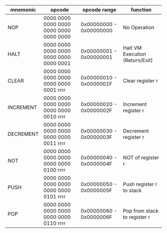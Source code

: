 mnemonic | opcode | opcode range | function
--- | --- | --- | ---
NOP  | 0000 0000 0000 0000 0000 0000 0000 0000 | 0x00000000 - 0x00000000 | No Operation |
HALT  | 0000 0000 0000 0000 0000 0000 0000 0001 | 0x00000001 - 0x00000001 | Halt VM Execution (Return/Exit) |
CLEAR | 0000 0000 0000 0000 0000 0000 0001 rrrr | 0x00000010 - 0x0000001F | Clear register r |
INCREMENT | 0000 0000 0000 0000 0000 0000 0010 rrrr | 0x00000020 - 0x0000002F | Increment register r |
DECREMENT | 0000 0000 0000 0000 0000 0000 0011 rrrr | 0x00000030 - 0x0000003F | Decrement register r |
NOT | 0000 0000 0000 0000 0000 0000 0100 rrrr | 0x00000040 - 0x0000004F | NOT of register r |
PUSH | 0000 0000 0000 0000 0000 0000 0101 rrrr | 0x00000050 - 0x0000005F | Push register r to stack |
POP | 0000 0000 0000 0000 0000 0000 0110 rrrr | 0x00000060 - 0x0000006F | Pop from stack to register r |
